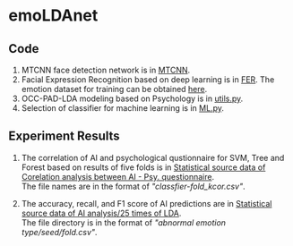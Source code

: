 # emoLDAnet

## Code

1. MTCNN face detection network is in [MTCNN](./DL/mtcnn/).
2. Facial Expression Recognition based on deep learning is in [FER](./DL/FER/). The emotion dataset for training can be obtained [here](https://www.kaggle.com/c/challenges-in-representation-learning-facial-expression-recognition-challenge/data).
3. OCC-PAD-LDA modeling based on Psychology is in [utils.py](./DL/utils.py).
4. Selection of classifier for machine learning is in [ML.py](./ML/ML.py).

## Experiment Results

1. The correlation of AI and psychological qustionnaire for SVM, Tree and Forest based on results of five folds is in 
[Statistical source data of Corelation analysis between AI - Psy. questionnaire](https://github.com/ECNU-Cross-Innovation-Lab/emoLDAnet/tree/main/Statistical%20source%20data%20of%20Corelation%20analysis%20between%20AI%20-%20Psy.%20questionnaire).  
The file names are in the format of *"classfier-fold_kcor.csv"*.

2. The accuracy, recall, and F1 score of AI predictions are in [Statistical source data of AI analysis/25 times of LDA](https://github.com/ECNU-Cross-Innovation-Lab/emoLDAnet/tree/main/Statistical%20source%20data%20of%20AI%20analysis/25%20times%20of%20LDA).  
The file directory is in the format of *"abnormal emotion type/seed/fold.csv"*.

